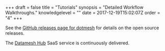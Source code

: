 +++
draft = false
title = "Tutorials"
synopsis = "Detailed Workflow Walkthroughs."
knowledgelevel = ""
date = 2017-12-19T15:02:07Z
order = "4"
+++

See the [GitHub releases page for dotmesh](https://github.com/dotmesh-io/dotmesh/releases) for details on the open source releases.

The [Datamesh Hub](https://hub.dotmesh.io) SaaS service is continuously delivered.
